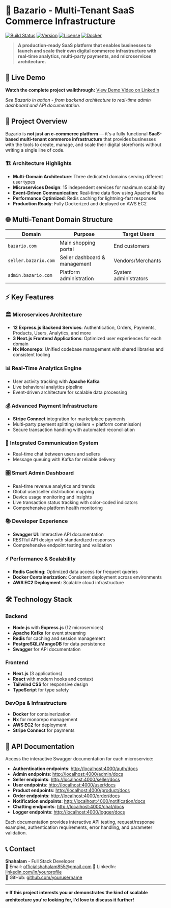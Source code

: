 # 🚀 Bazario - Multi-Tenant SaaS Commerce Infrastructure

[![Build Status](https://img.shields.io/badge/build-passing-brightgreen.svg)]()
[![Version](https://img.shields.io/badge/version-1.0.0-blue.svg)]()
[![License](https://img.shields.io/badge/license-MIT-green.svg)]()
[![Docker](https://img.shields.io/badge/docker-containerized-blue.svg)]()

> **A production-ready SaaS platform that enables businesses to launch and scale their own digital commerce infrastructure with real-time analytics, multi-party payments, and microservices architecture.**

## 🎥 Live Demo

**Watch the complete project walkthrough:** [View Demo Video on LinkedIn](https://www.linkedin.com/feed/update/urn:li:activity:7359124840928235521/)

*See Bazario in action - from backend architecture to real-time admin dashboard and API documentation.*

## 🎯 Project Overview

Bazario is **not just an e-commerce platform** — it's a fully functional **SaaS-based multi-tenant commerce infrastructure** that provides businesses with the tools to create, manage, and scale their digital storefronts without writing a single line of code.

### 🏗️ Architecture Highlights
- **Multi-Domain Architecture**: Three dedicated domains serving different user types
- **Microservices Design**: 15 independent services for maximum scalability
- **Event-Driven Communication**: Real-time data flow using Apache Kafka
- **Performance Optimized**: Redis caching for lightning-fast responses
- **Production Ready**: Fully Dockerized and deployed on AWS EC2

## 🌐 Multi-Tenant Domain Structure

| Domain | Purpose | Target Users |
|--------|---------|--------------|
| `bazario.com` | Main shopping portal | End customers |
| `seller.bazario.com` | Seller dashboard & management | Vendors/Merchants |
| `admin.bazario.com` | Platform administration | System administrators |

## ⚡ Key Features

### 🏛️ **Microservices Architecture**
- **12 Express.js Backend Services**: Authentication, Orders, Payments, Products, Users, Analytics, and more
- **3 Next.js Frontend Applications**: Optimized user experiences for each domain
- **Nx Monorepo**: Unified codebase management with shared libraries and consistent tooling

### 📊 **Real-Time Analytics Engine**
- User activity tracking with **Apache Kafka**
- Live behavioral analytics pipeline
- Event-driven architecture for scalable data processing

### 💰 **Advanced Payment Infrastructure**
- **Stripe Connect** integration for marketplace payments
- Multi-party payment splitting (sellers + platform commission)
- Secure transaction handling with automated reconciliation

### 💬 **Integrated Communication System**
- Real-time chat between users and sellers
- Message queuing with Kafka for reliable delivery

### 🎛️ **Smart Admin Dashboard**
- Real-time revenue analytics and trends
- Global user/seller distribution mapping
- Device usage monitoring and insights
- Live transaction status tracking with color-coded indicators
- Comprehensive platform health monitoring

### 📚 **Developer Experience**
- **Swagger UI**: Interactive API documentation
- RESTful API design with standardized responses
- Comprehensive endpoint testing and validation

### ⚡ **Performance & Scalability**
- **Redis Caching**: Optimized data access for frequent queries
- **Docker Containerization**: Consistent deployment across environments
- **AWS EC2 Deployment**: Scalable cloud infrastructure

## 🛠️ Technology Stack

### **Backend**
- **Node.js** with **Express.js** (12 microservices)
- **Apache Kafka** for event streaming
- **Redis** for caching and session management
- **PostgreSQL/MongoDB** for data persistence
- **Swagger** for API documentation

### **Frontend**
- **Next.js** (3 applications)
- **React** with modern hooks and context
- **Tailwind CSS** for responsive design
- **TypeScript** for type safety

### **DevOps & Infrastructure**
- **Docker** for containerization
- **Nx** for monorepo management
- **AWS EC2** for deployment
- **Stripe Connect** for payments


## 🔧 API Documentation

Access the interactive Swagger documentation for each microservice:

- **Authentication endpoints**: [http://localhost:4000/auth/docs](http://bazario/auth/docs)
- **Admin endpoints**: [http://localhost:4000/admin/docs](http://bazario/admin/docs)
- **Seller endpoints**: [http://localhost:4000/seller/docs](http://bazario/seller/docs)
- **User endpoints**: [http://localhost:4000/user/docs](http://bazario/user/docs)
- **Product endpoints**: [http://localhost:4000/product/docs](http://bazario/product/docs)
- **Order endpoints**: [http://localhost:4000/order/docs](http://bazario/order/docs)
- **Notification endpoints**: [http://localhost:4000/notification/docs](http://bazario/notification/docs)
- **Chatting endpoints**: [http://localhost:4000/chat/docs](http://bazario/chat/docs)
- **Logger endpoints**: [http://localhost:4000/logger/docs](http://bazario/logger/docs)

Each documentation provides interactive API testing, request/response examples, authentication requirements, error handling, and parameter validation.


## 📞 Contact

**Shahalam** - Full Stack Developer  
📧 Email: officialshahalam855@gmail.com 
💼 LinkedIn: [linkedin.com/in/yourprofile](https://www.linkedin.com/in/mohdshahalam855/)  
🐙 GitHub: [github.com/yourusername](https://github.com/officialshahalam)

---

**⭐ If this project interests you or demonstrates the kind of scalable architecture you're looking for, I'd love to discuss it further!**
